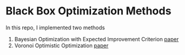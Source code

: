 # Black Box Optimization Methods 
In this repo, I implemented two methods
1. Bayesian Optimization with Expected Improvement Criterion [paper](http://papers.nips.cc/paper/4522-practical-bayesian-optimization-of-machine-learning-algorithms.pdf)
2. Voronoi Optimistic Optimization [paper](http://people.csail.mit.edu/beomjoon/publications/kim-aaai20.pdf) 

